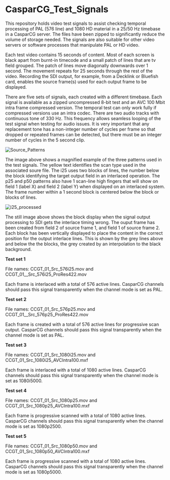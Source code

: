 # CasparCG_Test_Signals
This repository holds video test signals to assist checking temporal processing of PAL (576 line) and 1080 HD material in a 25/50 Hz timebase in a CasparCG server. The files have been zipped to significantly reduce the volume of storage needed. The signals are also suitable for other video servers or software processes that manipulate PAL or HD video.

Each test video contains 15 seconds of content. Most of each screen is black apart from burnt-in timecode and a small patch of lines that are tv field grouped. The patch of lines move diagonally downwards over 1 second. The movement repeats for 25 seconds through the rest of the video. Recording the SDI output, for example, from a Decklink or Bluefish card, enables the source frame(s) used for each output frame to be displayed.

There are five sets of signals, each created with a different timebase. Each signal is available as a zipped uncompressed 8-bit test and an AVC 100 Mbit intra frame compressed version. The temporal test can only work fully if compressed versions use an intra codec. There are two audio tracks with continuous tone of 330 Hz. This frequency allows seamless looping of the test signal when testing for audio issues. It is very important that any replacement tone has a non-integer number of cycles per frame so that dropped or repeated frames can be detected, but there must be an integer number of cycles in the 5 second clip.

![Source_Patterns](https://user-images.githubusercontent.com/86308191/168492129-9ea3a426-b216-4b24-915b-cedd15c3d6a3.png)

The image above shows a magnified example of the three patterns used in the test signals. The yellow text identifies the scan type used in the associated soure file. The i25 uses two blocks of lines, the number below the block identifying the target output field in an interlaced operation. The p25 and p50 patterns also have 1 scan-line high fingers that will show on field 1 (label X) and field 2 (label Y) when displayed on an interlaced system. The frame number within a 1 second block is centered below the block or blocks of lines.

![i25_processed](https://user-images.githubusercontent.com/86308191/168492448-8bee26ee-bd94-4bc0-a421-ce2b2c73b57a.png)

The still image above shows the block display when the signal output processing to SDI gets the interlace timing wrong. The ouput frame has been created from field 2 of source frame 1, and field 1 of source frame 2. Each block has been vertically displayed to place the content in the correct position for the output interlace lines. This is shown by the grey lines above and below the the blocks, the grey created by an interpolation to the black background.

__Test set 1__

File names: CCGT_01_Src_576i25.mov and CCGT_01__Src_576i25_ProRes422.mov

Each frame is interlaced with a total of 576 active lines. CasparCG channels should pass this signal transparently when the channel mode is set as PAL. 

__Test set 2__

File names: CCGT_01_Src_576p25.mov and CCGT_01__Src_576p25_ProRes422.mov

Each frame is created with a total of 576 active lines for progressive scan output. CasparCG channels should pass this signal transparently when the channel mode is set as PAL.

__Test set 3__ 

File names: CCGT_01_Src_1080i25.mov and CCGT_01_Src_1080i25_AVCIntra100.mxf

Each frame is interlaced with a total of 1080 active lines. CasparCG channels should pass this signal transparently when the channel mode is set as 1080i5000.

__Test set 4__

File names: CCGT_01_Src_1080p25.mov and CCGT_01_Src_1080p25_AVCIntra100.mxf

Each frame is progressive scanned with a total of 1080 active lines. CasparCG channels should pass this signal transparently when the channel mode is set as 1080p2500. 

__Test set 5__ 

File names: CCGT_01_Src_1080p50.mov and CCGT_01_Src_1080p50_AVCIntra100.mxf

Each frame is progressive scanned with a total of 1080 active lines. CasparCG channels should pass this signal transparently when the channel mode is set as 1080p5000.
